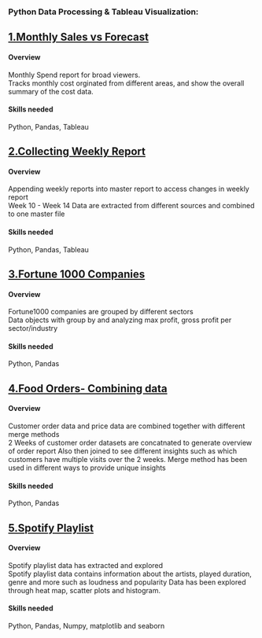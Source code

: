 ﻿### **Python Data Processing & Tableau Visualization:**

## [**1.Monthly Sales vs Forecast**](https://github.com/suhsunghee/suhsunghee.github.io/tree/main/Data%20with%20Python/1.Monthly%20Sales%20vs%20Forecast)

#### **Overview**
<p>Monthly Spend report for broad viewers.<br>
Tracks monthly cost orginated from different areas, and show the overall summary of the cost data.<br></p>

#### **Skills needed** 
Python, Pandas, Tableau

## [**2.Collecting Weekly Report**](https://github.com/suhsunghee/suhsunghee.github.io/tree/main/Data%20with%20Python/2.Collecting%20Weekly%20Report)

#### **Overview**
<p>Appending weekly reports into master report to access changes in weekly report <br>
Week 10 - Week 14 Data are extracted from different sources and combined to one master file<br></p>

#### **Skills needed** 
Python, Pandas, Tableau

## [**3.Fortune 1000 Companies**](https://github.com/suhsunghee/suhsunghee.github.io/tree/main/Data%20with%20Python/3.Fortune1000%20Companies%20Group%20by)

#### **Overview**
<p>Fortune1000 companies are grouped by different sectors <br>
Data objects with group by and analyzing max profit, gross profit per sector/industry<br></p>

#### **Skills needed** 
Python, Pandas


## [**4.Food Orders- Combining data**](https://github.com/suhsunghee/suhsunghee.github.io/tree/main/Data%20with%20Python/4.Food%20Orders-%20Combining%20data)

#### **Overview**
<p>Customer order data and price data are combined together with different merge methods <br>
2 Weeks of customer order datasets are concatnated to generate overview of order report
Also then joined to see different insights such as which customers have multiple visits over the 2 weeks.
Merge method has been used in different ways to provide unique insights<br></p>

#### **Skills needed** 
Python, Pandas


## [**5.Spotify Playlist**](https://github.com/suhsunghee/suhsunghee.github.io/tree/main/Data%20with%20Python/5.Spotify%20Playlist)

#### **Overview**
<p>Spotify playlist data has extracted and explored <br>
Spotify playlist data contains information about the artists, played duration, genre and more such as loudness and popularity 
Data has been explored through heat map, scatter plots and histogram.
<br></p>

#### **Skills needed** 
Python, Pandas, Numpy, matplotlib and seaborn
